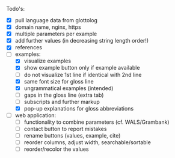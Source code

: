 Todo's:

- [x] pull language data from glottolog
- [x] domain name, nginx, https
- [x] multiple parameters per example
- [x] add further values (in decreasing string length order!)
- [x] references
- [ ] examples:
  - [x] visualize examples
  - [x] show example button only if example available
  - [ ] do not visualize 1st line if identical with 2nd line
  - [x] same font size for gloss line
  - [x] ungrammatical examples (intended)
  - [ ] gaps in the gloss line (extra tab)
  - [ ] subscripts and further markup
  - [x] pop-up explanations for gloss abbreviations
- [ ] web application:
  - [ ] functionality to combine parameters (cf. WALS/Grambank)
  - [ ] contact button to report mistakes
  - [ ] rename buttons (values, example, cite)
  - [ ] reorder columns, adjust width, searchable/sortable
  - [ ] reorder/recolor the values
